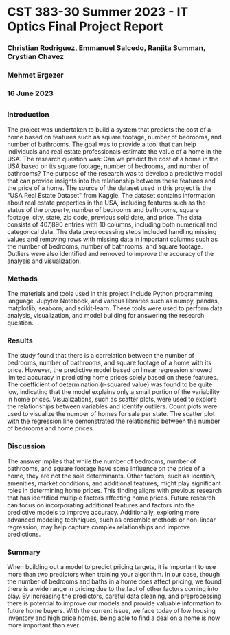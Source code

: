# CST 383-30 Summer 2023 - IT Optics Final Project Report
### Christian Rodriguez, Emmanuel Salcedo, Ranjita Summan, Crystian Chavez
### Mehmet Ergezer
### 16 June 2023
## 
### Introduction 
The project was undertaken to build a system that predicts the cost of a home based on features such as square footage, number of bedrooms, and number of bathrooms. The goal was to provide a tool that can help individuals and real estate professionals estimate the value of a home in the USA. The research question was: Can we predict the cost of a home in the USA based on its square footage, number of bedrooms, and number of bathrooms? The purpose of the research was to develop a predictive model that can provide insights into the relationship between these features and the price of a home. The source of the dataset used in this project is the "USA Real Estate Dataset" from Kaggle. The dataset contains information about real estate properties in the USA, including features such as the status of the property, number of bedrooms and bathrooms, square footage, city, state, zip code, previous sold date, and price. The data consists of 407,890 entries with 10 columns, including both numerical and categorical data. The data preprocessing steps included handling missing values and removing rows with missing data in important columns such as the number of bedrooms, number of bathrooms, and square footage. Outliers were also identified and removed to improve the accuracy of the analysis and visualization.

### Methods 
The materials and tools used in this project include Python programming language, Jupyter Notebook, and various libraries such as numpy, pandas, matplotlib, seaborn, and scikit-learn. These tools were used to perform data analysis, visualization, and model building for answering the research question.

### Results
The study found that there is a correlation between the number of bedrooms, number of bathrooms, and square footage of a home with its price. However, the predictive model based on linear regression showed limited accuracy in predicting home prices solely based on these features. The coefficient of determination (r-squared value) was found to be quite low, indicating that the model explains only a small portion of the variability in home prices. Visualizations, such as scatter plots, were used to explore the relationships between variables and identify outliers. Count plots were used to visualize the number of homes for sale per state. The scatter plot with the regression line demonstrated the relationship between the number of bedrooms and home prices.

### Discussion
The answer implies that while the number of bedrooms, number of bathrooms, and square footage have some influence on the price of a home, they are not the sole determinants. Other factors, such as location, amenities, market conditions, and additional features, might play significant roles in determining home prices. This finding aligns with previous research that has identified multiple factors affecting home prices. Future research can focus on incorporating additional features and factors into the predictive models to improve accuracy. Additionally, exploring more advanced modeling techniques, such as ensemble methods or non-linear regression, may help capture complex relationships and improve predictions.

### Summary
When building out a model to predict pricing targets, it is important to use more than two predictors when training your algorithm. In our case, though the number of bedrooms and baths in a home does affect pricing, we found there is a wide range in pricing due to the fact of other factors coming into play. By increasing the predictors, careful data cleaning, and preprocessing there is potential to improve our models and provide valuable information to future home buyers. With the current issue, we face today of low housing inventory and high price homes, being able to find a deal on a home is now more important than ever.
